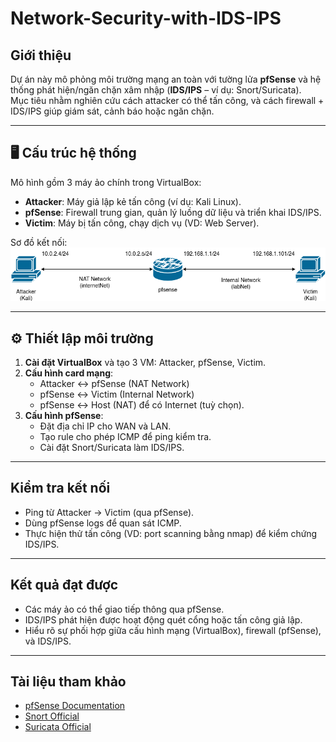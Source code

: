# Network-Security-with-IDS-IPS

## Giới thiệu
Dự án này mô phỏng môi trường mạng an toàn với tường lửa **pfSense** và hệ thống phát hiện/ngăn chặn xâm nhập (**IDS/IPS** – ví dụ: Snort/Suricata).  
Mục tiêu nhằm nghiên cứu cách attacker có thể tấn công, và cách firewall + IDS/IPS giúp giám sát, cảnh báo hoặc ngăn chặn.

---

## 🖥️ Cấu trúc hệ thống
Mô hình gồm 3 máy ảo chính trong VirtualBox:

- **Attacker**: Máy giả lập kẻ tấn công (ví dụ: Kali Linux).  
- **pfSense**: Firewall trung gian, quản lý luồng dữ liệu và triển khai IDS/IPS.  
- **Victim**: Máy bị tấn công, chạy dịch vụ (VD: Web Server).  

Sơ đồ kết nối:
![Sơ đồ topology](Images/w2-general-topology.png)

---

## ⚙️ Thiết lập môi trường
1. **Cài đặt VirtualBox** và tạo 3 VM: Attacker, pfSense, Victim.  
2. **Cấu hình card mạng**:  
   - Attacker ↔ pfSense (NAT Network)  
   - pfSense ↔ Victim (Internal Network)  
   - pfSense ↔ Host (NAT) để có Internet (tuỳ chọn).  
3. **Cấu hình pfSense**:  
   - Đặt địa chỉ IP cho WAN và LAN.  
   - Tạo rule cho phép ICMP để ping kiểm tra.  
   - Cài đặt Snort/Suricata làm IDS/IPS.  

---

## Kiểm tra kết nối
- Ping từ Attacker → Victim (qua pfSense).  
- Dùng pfSense logs để quan sát ICMP.  
- Thực hiện thử tấn công (VD: port scanning bằng nmap) để kiểm chứng IDS/IPS.  

---

## Kết quả đạt được
- Các máy ảo có thể giao tiếp thông qua pfSense.  
- IDS/IPS phát hiện được hoạt động quét cổng hoặc tấn công giả lập.  
- Hiểu rõ sự phối hợp giữa cấu hình mạng (VirtualBox), firewall (pfSense), và IDS/IPS.  

---

## Tài liệu tham khảo
- [pfSense Documentation](https://docs.netgate.com/pfsense/en/latest/)  
- [Snort Official](https://www.snort.org/)  
- [Suricata Official](https://suricata.io/)  
